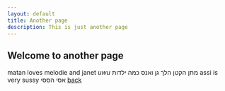 ```yaml
---
layout: default
title: Another page
description: This is just another page
---
```


## Welcome to another page
matan loves melodie and janet
_uwu_
מתן הקטן הלך גן ואנס כמה ילדות
assi is very sussy אסי הססי
[back](./)
